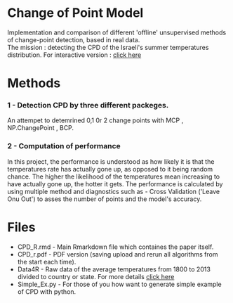 # Change of Point Model
Implementation and comparison of different 'offline' unsupervised methods of change-point detection, based in real data.
</br>The mission : detecting the CPD of the Israeli's summer temperatures distribution.
For interactive version : [click here](https://itaygonnen.shinyapps.io/CPD_R/)
# Methods 
### 1 - Detection CPD by three different packeges.
An attempet to detemrined 0,1 0r 2 change points with MCP , NP.ChangePoint , BCP. 
### 2 - Computation of performance
In this project, the performance is understood as how likely it is that the temperatures rate has actually gone up, as opposed to it being random chance.
The higher the likelihood of the temperatures mean increasing to have actually gone up, the hotter it gets. The performance is calculated by using multiple method and diagnostics such as - Cross Validation ('Leave Onu Out') to asses the number of points and the model's accuracy. 

# Files 
- CPD_R.rmd - Main  Rmarkdown file which containes the paper itself. 
- CPD_r.pdf - PDF version (saving upload and rerun all algorithms from the start each time).
- Data4R - Raw data of the average temperatures from 1800 to 2013 divided to country or state. For more details [click here](https://data.world/data-society/global-climate-change-data)
- Simple_Ex.py - For those of you how want to generate simple example of CPD with python. 
